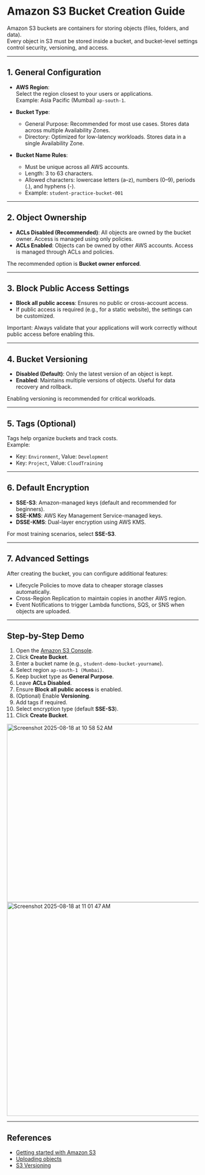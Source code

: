 # Amazon S3 Bucket Creation Guide

Amazon S3 buckets are containers for storing objects (files, folders, and data).  
Every object in S3 must be stored inside a bucket, and bucket-level settings control security, versioning, and access.

---

## 1. General Configuration

- **AWS Region**:  
  Select the region closest to your users or applications.  
  Example: Asia Pacific (Mumbai) `ap-south-1`.

- **Bucket Type**:  
  - General Purpose: Recommended for most use cases. Stores data across multiple Availability Zones.  
  - Directory: Optimized for low-latency workloads. Stores data in a single Availability Zone.

- **Bucket Name Rules**:  
  - Must be unique across all AWS accounts.  
  - Length: 3 to 63 characters.  
  - Allowed characters: lowercase letters (a–z), numbers (0–9), periods (.), and hyphens (-).  
  - Example: `student-practice-bucket-001`

---

## 2. Object Ownership

- **ACLs Disabled (Recommended)**: All objects are owned by the bucket owner. Access is managed using only policies.  
- **ACLs Enabled**: Objects can be owned by other AWS accounts. Access is managed through ACLs and policies.  

The recommended option is **Bucket owner enforced**.

---

## 3. Block Public Access Settings

- **Block all public access**: Ensures no public or cross-account access.  
- If public access is required (e.g., for a static website), the settings can be customized.  

Important: Always validate that your applications will work correctly without public access before enabling this.

---

## 4. Bucket Versioning

- **Disabled (Default)**: Only the latest version of an object is kept.  
- **Enabled**: Maintains multiple versions of objects. Useful for data recovery and rollback.

Enabling versioning is recommended for critical workloads.

---

## 5. Tags (Optional)

Tags help organize buckets and track costs.  
Example:  
- Key: `Environment`, Value: `Development`  
- Key: `Project`, Value: `CloudTraining`

---

## 6. Default Encryption

- **SSE-S3**: Amazon-managed keys (default and recommended for beginners).  
- **SSE-KMS**: AWS Key Management Service-managed keys.  
- **DSSE-KMS**: Dual-layer encryption using AWS KMS.  

For most training scenarios, select **SSE-S3**.  

---

## 7. Advanced Settings

After creating the bucket, you can configure additional features:  
- Lifecycle Policies to move data to cheaper storage classes automatically.  
- Cross-Region Replication to maintain copies in another AWS region.  
- Event Notifications to trigger Lambda functions, SQS, or SNS when objects are uploaded.

---

## Step-by-Step Demo

1. Open the [Amazon S3 Console](https://s3.console.aws.amazon.com/s3/home).  
2. Click **Create Bucket**.  
3. Enter a bucket name (e.g., `student-demo-bucket-yourname`).  
4. Select region `ap-south-1 (Mumbai)`.  
5. Keep bucket type as **General Purpose**.  
6. Leave **ACLs Disabled**.  
7. Ensure **Block all public access** is enabled.  
8. (Optional) Enable **Versioning**.  
9. Add tags if required.  
10. Select encryption type (default **SSE-S3**).  
11. Click **Create Bucket**.

<img width="953" height="468" alt="Screenshot 2025-08-18 at 10 58 52 AM" src="https://github.com/user-attachments/assets/450475ea-0f79-449c-9cef-bd75dd85079f" />

<img width="1432" height="561" alt="Screenshot 2025-08-18 at 11 01 47 AM" src="https://github.com/user-attachments/assets/27d8c9cc-9782-45fd-8eee-051c89cf7cda" />

---

## References

- [Getting started with Amazon S3](https://docs.aws.amazon.com/AmazonS3/latest/userguide/GetStartedWithS3.html)  
- [Uploading objects](https://docs.aws.amazon.com/AmazonS3/latest/userguide/upload-objects.html)  
- [S3 Versioning](https://docs.aws.amazon.com/AmazonS3/latest/userguide/manage-versioning-examples.html)  
